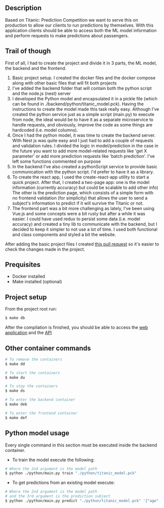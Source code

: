 ## Description

Based on Titanic: Prediction Competition we want to serve this on production to allow our clients to run predictions by themselves. With this application clients should be able to access both the ML model information and perform requests to make predictions about passengers.

## Trail of though

First of all, I had to create the project and divide it in 3 parts, the ML model, the backend and the frontend.

1. Basic project setup. I created the docker files and the docker compose along with other basic files that will fit both projects
2. I've added the backend folder that will contain both the python script and the node.js (nest) server
3. I developed the Python model and encapsulated it in a pickle file (which can be found in ./backend/python/titanic_model.pck). Having the instructions to create the model made this task really easy. Although I've created the python service just as a simple script (main.py) to execute from node, the ideal would be to have it as a separate microservice to handle requests, and obviously, improve the code as some things are hardcoded (i.e. model columns).
4. Once I had the python model, it was time to create the backend server. With Nest js was quite easy and I just had to add a couple of requests and validation rules. I divided the logic in model/prediction in the case in the future you want to add more model-related requests like 'get X parameter' or add more prediction requests like 'batch prediction'. I've left some functions commented on purpose
5. In the backend I've also created a pythonScript service to provide basic communication with the python script. I'd prefer to have it as a library.
6. To create the react app, I used the create-react-app utility to start a quick project. After that, I created a two-page app: one is the model information (currently accuracy) but could be scalable to add other info) The other is the prediction page, which consists of a simple form with no frontend validation (for simplicity) that allows the user to send a subject's information to predict if it will survive the Titanic or not.
7. The frontend part was a bit more challenging as lately, I've been using Vue.js and some concepts were a bit rusty but after a while it was easier. I could have used redux to persist some data (i.e. model accuracy) and created a tiny lib to communicate with the backend, but I decided to keep it simpler to not use a lot of time. I used both functional and class components and styled a bit the website.

After adding the basic project files I created [this pull request](https://github.com/pvidal96/titanic-prediction/pull/1/files) so it's easier to check the changes made in the project.

## Prequisites

- Docker installed
- Make installed (optional)

## Project setup

From the project root run:

```bash
$ make db
```

After the compilation is finished, you should be able to access the [web application](http://localhost:3000/) and the [API](http://localhost:4000/model/accuracy)

## Other container commands

```bash
# To remove the containers
$ make dd

# To start the containers
$ make du

# To stop the containers
$ make ds

# To enter the backend container
$ make deb

# To enter the frontend container
$ make def
```

## Python model usage

Every single command in this section must be executed inside the backend container.

- To train the model execute the following:

```bash
# Where the 2nd argument is the model path
$ python ./python/main.py train "./python/titanic_model.pck"
```

- To get predictions from an existing model execute:

```bash
# Where the 2nd argument is the model path
# and the 3rd argument is the prediction subject
$ python ./python/main.py predict "./python/titanic_model.pck" '{"age": 22, "siblingsSpouse": 0, "parents": 2, "fare": 7.25, "sex": "male", "embarked": "Q", "class": 1}'
```
